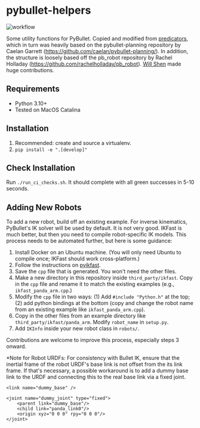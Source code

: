 # pybullet-helpers

![workflow](https://github.com/tomsilver/pybullet-helpers/actions/workflows/ci.yml/badge.svg)

Some utility functions for PyBullet. Copied and modified from [predicators](https://github.com/Learning-and-Intelligent-Systems/predicators), which in turn was heavily based on the pybullet-planning repository by Caelan Garrett (https://github.com/caelan/pybullet-planning/). In addition, the structure is loosely based off the pb_robot repository
by Rachel Holladay (https://github.com/rachelholladay/pb_robot). [Will Shen](https://shen.nz/) made huge contributions.

## Requirements

- Python 3.10+
- Tested on MacOS Catalina

## Installation

1. Recommended: create and source a virtualenv.
2. `pip install -e ".[develop]"`

## Check Installation

Run `./run_ci_checks.sh`. It should complete with all green successes in 5-10 seconds.

## Adding New Robots

To add a new robot, build off an existing example.
For inverse kinematics, PyBullet's IK solver will be used by default.
It is not very good.
IKFast is much better, but then you need to compile robot-specific IK models.
This process needs to be automated further, but here is some guidance:
1. Install Docker on an Ubuntu machine. (You will only need Ubuntu to compile once; IKFast should work cross-platform.)
2. Follow the instructions on [pyikfast](https://github.com/cyberbotics/pyikfast).
3. Save the `cpp` file that is generated. You won't need the other files.
4. Make a new directory in this repository inside `third_party/ikfast`. Copy in the `cpp` file and rename it to match the existing examples (e.g., `ikfast_panda_arm.cpp`.)
5. Modify the `cpp` file in two ways: (1) Add `#include "Python.h"` at the top; (2) add python bindings at the bottom (copy and change the robot name from an existing example like `ikfast_panda_arm.cpp`).
6. Copy in the other files from an example directory like `third_party/ikfast/panda_arm`. Modify `robot_name` in `setup.py`.
7. Add `IKInfo` inside your new robot class in `robots/`.

Contributions are welcome to improve this process, especially steps 3 onward.

*Note for Robot URDFs:
For consistency with Bullet IK, ensure that the inertial frame of the robot URDF's base link is not offset from the its link frame. If that's necessary, a possible workaround is to add a dummy base link to the URDF and connecting this to the real base link via a fixed joint.

```
<link name="dummy_base" />

<joint name="dummy_joint" type="fixed">
    <parent link="dummy_base"/>
    <child link="panda_link0"/>
    <origin xyz="0 0 0" rpy="0 0 0"/>
</joint>
```
